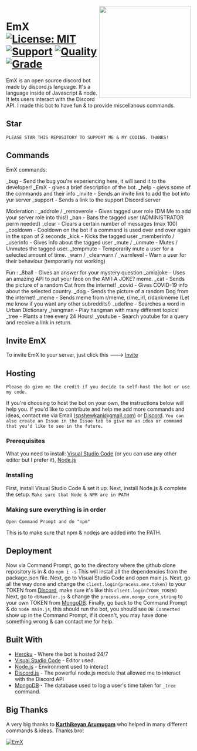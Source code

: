 <img align="right" src="https://i.ibb.co/gMS6gX4/mono.png" height="250" width="250">

# EmX [![License: MIT](https://img.shields.io/badge/License-MIT-blue.svg)](LICENSE) [![Support](https://img.shields.io/badge/support-Discord-blueviolet)](https://discord.io/SZYMusic) [![Quality](https://www.code-inspector.com/project/7148/score/svg)](https://frontend.code-inspector.com/public/project/7148/EmX/dashboard) [![Grade](https://www.code-inspector.com/project/7148/status/svg)](https://frontend.code-inspector.com/public/project/7148/EmX/dashboard)
EmX is an open source discord bot made by discord.js language. It's a language inside of Javascript & node. It lets users interact with the Discord API. I made this bot to have fun & to provide miscellanous commands.

## Star
``PLEASE STAR THIS REPOSITORY TO SUPPORT ME & MY CODING. THANKS!``

## Commands
EmX commands:

_bug - Send the bug you're experiencing here, it will send it to the developer!
_EmX - gives a brief description of the bot.
_help - gievs some of the commands and their info
_invite - Sends an invite link to add the bot into yur server
_support - Sends a link to the support Discord server 

Moderation :
_addrole / _removerole - Gives tagged user role (DM Me to add your server role into this!)
_ban - Bans the tagged user (ADMINISTRATOR perm needed)
_clear - Clears a certain number of messages (max 100)
_cooldown - Cooldown on the bot if a command is used over and over again in the span of 2 seconds
_kick - Kicks the tagged user
_memberinfo / _userinfo - Gives info about the tagged user
_mute / _unmute - Mutes / Unmutes the tagged user.
_tempmute - Temporarily mute a user for a selected amount of time.
_warn / _clearwarn / _warnlevel - Warn a user for their behaviour (temporarily not working)


Fun :
_8ball - Gives an answer for your mystery question
_amiajoke - Uses an amazing API to put your face on the AM I A JOKE? meme.
_cat - Sends the picture of a random Cat from the internet!
_covid <country> - Gives COVID-19 info about the selected country.
_dog - Sends the picture of a random Dog from the internet!
_meme - Sends meme from r/meme, r/me_irl, r/dankmeme 
(Let me know if you want any other subreddits!)
_udefine - Searches a word in Urban Dictionary
_hangman - Play hangman with many different topics!
_tree - Plants a tree every 24 Hours!
_youtube <query> - Search youtube for a query and receive a link in return.

## Invite EmX
To invite EmX to your server, just click this ---> [Invite](https://discordapp.com/oauth2/authorize?client_id=612536352751353886&permissions=523328&scope=bot)

## Hosting
``Please do give me the credit if you decide to self-host the bot or use my code.``

If you're choosing to host the bot on your own, the instructions below will help you. If you'd like to contribute and help me add more commands and ideas, contact me via Email (spshewkani@gmail.com) or [Discord](https://discord.io/SZYMusic). `You can also create an Issue in the Issue tab to give me an idea or command that you'd like to see in the future.`

### Prerequisites
What you need to install:
[Visual Studio Code](https://code.visualstudio.com/download) (or you can use any other editor but I prefer it), [Node.js](https://nodejs.org/en/download/)

### Installing
First, install Visual Studio Code & set it up.
Next, install Node.js & complete the setup.
`Make sure that Node & NPM are in PATH`

### Making sure everything is in order
```
Open Command Prompt and do "npm"
```
This is to make sure that npm & nodejs are added into the PATH.

## Deployment
Now via Command Prompt, go to the directory where the github clone repository is in & do `npm i -s`
This will install all the dependencies from the package.json file. 
Next, go to Visual Studio Code and open main.js.
Next, go all the way done and change the `client.login(process.env.token)` to your TOKEN from [Discord](https://discordapp.com/developers), make sure it's like this `client.login(YOUR_TOKEN)`
Next, go to `dbHandler.js` & change the `process.env.mongo_conn_string` to your own TOKEN from [MongoDB](https://www.mongodb.com/).
Finally, go back to the Command Prompt & do `node main.js`, this should run the bot, you should see `DB Connected` show up in the Command Prompt, if it doesn't, you may have done something wrong & can contact me for help.

## Built With

* [Heroku](https://heroku.com/) - Where the bot is hosted 24/7
* [Visual Studio Code](https://code.visualstudio.com/download) - Editor used.
* [Node.js](https://nodejs.org/) - Environment used to interact
* [Discord.js](https://discord.js.org/) - The powerful node.js module that allowed me to interact with the Discord API
* [MongoDB](https://www.mongodb.com/) - The database used to log a user's time taken for `_tree` command.

## Big Thanks
A very big thanks to [**Karthikeyan Arumugam**](https://github.com/kamtechie) who helped in many different commands & ideas. Thanks bro!


<a href="https://discordbots.org/bot/612536352751353886" >
  <img src="https://discordbots.org/api/widget/612536352751353886.svg" alt="EmX" />
</a>
